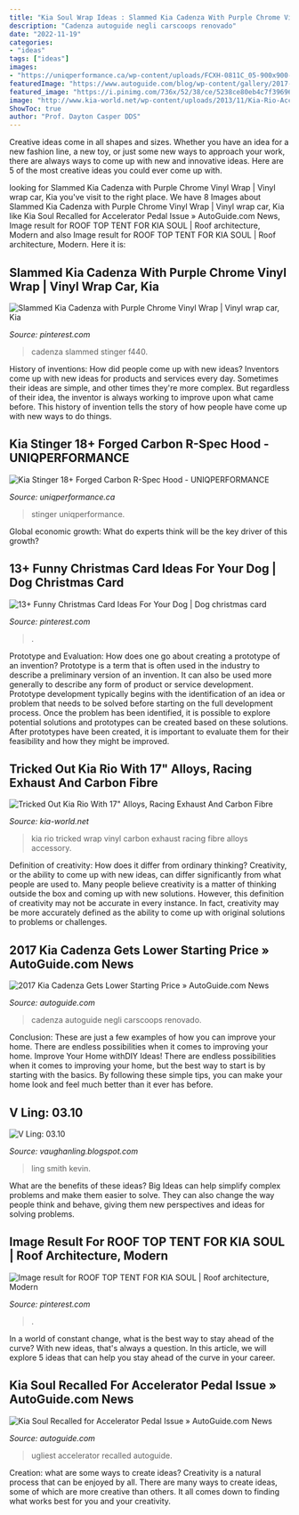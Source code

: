 ```yaml
---
title: "Kia Soul Wrap Ideas : Slammed Kia Cadenza With Purple Chrome Vinyl Wrap"
description: "Cadenza autoguide negli carscoops renovado"
date: "2022-11-19"
categories:
- "ideas"
tags: ["ideas"]
images:
- "https://uniqperformance.ca/wp-content/uploads/FCXH-0811C_05-900x900-1.jpg"
featuredImage: "https://www.autoguide.com/blog/wp-content/gallery/2017-kia-cadenza-official-gallery/2017-kia-cadenza-08.jpg"
featured_image: "https://i.pinimg.com/736x/52/38/ce/5238ce80eb4c7f3969642ad2665856bb.jpg"
image: "http://www.kia-world.net/wp-content/uploads/2013/11/Kia-Rio-Accessory.jpg"
ShowToc: true
author: "Prof. Dayton Casper DDS"
---
```



Creative ideas come in all shapes and sizes. Whether you have an idea for a new fashion line, a new toy, or just some new ways to approach your work, there are always ways to come up with new and innovative ideas. Here are 5 of the most creative ideas you could ever come up with.

	

		
looking for Slammed Kia Cadenza with Purple Chrome Vinyl Wrap | Vinyl wrap car, Kia you've visit to the right place. We have 8 Images about Slammed Kia Cadenza with Purple Chrome Vinyl Wrap | Vinyl wrap car, Kia like Kia Soul Recalled for Accelerator Pedal Issue » AutoGuide.com News, Image result for ROOF TOP TENT FOR KIA SOUL | Roof architecture, Modern and also Image result for ROOF TOP TENT FOR KIA SOUL | Roof architecture, Modern. Here it is:
		
    
## Slammed Kia Cadenza With Purple Chrome Vinyl Wrap | Vinyl Wrap Car, Kia

<img loading=lazy src="https://i.pinimg.com/736x/6a/bd/7d/6abd7dea3243d7386cb4c5cbe52d48e5.jpg" onerror="this.onerror=null;this.src='https://tse3.mm.bing.net/th?id=OIP.fwUimY23K_f2FSLvDBLu9AHaE8&amp;pid=15.1';" alt="Slammed Kia Cadenza with Purple Chrome Vinyl Wrap | Vinyl wrap car, Kia">

_Source: pinterest.com_

>cadenza slammed stinger f440. 

	

History of inventions: How did people come up with new ideas?
Inventors come up with new ideas for products and services every day. Sometimes their ideas are simple, and other times they're more complex. But regardless of their idea, the inventor is always working to improve upon what came before. This history of invention tells the story of how people have come up with new ways to do things.

    
## Kia Stinger 18+ Forged Carbon R-Spec Hood - UNIQPERFORMANCE

<img loading=lazy src="https://uniqperformance.ca/wp-content/uploads/FCXH-0811C_05-900x900-1.jpg" onerror="this.onerror=null;this.src='https://tse2.mm.bing.net/th?id=OIP.Cixd5PyF8ksH2XJnYq_RewHaHa&amp;pid=15.1';" alt="Kia Stinger 18+ Forged Carbon R-Spec Hood - UNIQPERFORMANCE">

_Source: uniqperformance.ca_

>stinger uniqperformance. 

	

Global economic growth: What do experts think will be the key driver of this growth?
 

    
## 13+ Funny Christmas Card Ideas For Your Dog | Dog Christmas Card

<img loading=lazy src="https://i.pinimg.com/736x/43/8c/de/438cde3ecd1f319f340d5ad2a88e5e78--funny-christmas-cards-card-ideas.jpg" onerror="this.onerror=null;this.src='https://tse3.mm.bing.net/th?id=OIP.NwSXPJJ3fB1n6xhFtMWh4gHaJk&amp;pid=15.1';" alt="13+ Funny Christmas Card Ideas For Your Dog | Dog christmas card">

_Source: pinterest.com_

>. 

	

Prototype and Evaluation: How does one go about creating a prototype of an invention?
Prototype is a term that is often used in the industry to describe a preliminary version of an invention. It can also be used more generally to describe any form of product or service development. Prototype development typically begins with the identification of an idea or problem that needs to be solved before starting on the full development process. Once the problem has been identified, it is possible to explore potential solutions and prototypes can be created based on these solutions. After prototypes have been created, it is important to evaluate them for their feasibility and how they might be improved.

    
## Tricked Out Kia Rio With 17&quot; Alloys, Racing Exhaust And Carbon Fibre

<img loading=lazy src="http://www.kia-world.net/wp-content/uploads/2013/11/Kia-Rio-Accessory.jpg" onerror="this.onerror=null;this.src='https://tse4.mm.bing.net/th?id=OIP.p_7lpifvQakCtiDQoEqfUgHaE_&amp;pid=15.1';" alt="Tricked Out Kia Rio With 17&quot; Alloys, Racing Exhaust And Carbon Fibre">

_Source: kia-world.net_

>kia rio tricked wrap vinyl carbon exhaust racing fibre alloys accessory. 

	

Definition of creativity: How does it differ from ordinary thinking?
Creativity, or the ability to come up with new ideas, can differ significantly from what people are used to. Many people believe creativity is a matter of thinking outside the box and coming up with new solutions. However, this definition of creativity may not be accurate in every instance. In fact, creativity may be more accurately defined as the ability to come up with original solutions to problems or challenges.

    
## 2017 Kia Cadenza Gets Lower Starting Price » AutoGuide.com News

<img loading=lazy src="https://www.autoguide.com/blog/wp-content/gallery/2017-kia-cadenza-official-gallery/2017-kia-cadenza-08.jpg" onerror="this.onerror=null;this.src='https://tse1.mm.bing.net/th?id=OIP.7WTxid8xnvt4X1Bxa_gkeQHaFH&amp;pid=15.1';" alt="2017 Kia Cadenza Gets Lower Starting Price » AutoGuide.com News">

_Source: autoguide.com_

>cadenza autoguide negli carscoops renovado. 

	

Conclusion: These are just a few examples of how you can improve your home. There are endless possibilities when it comes to improving your home.
Improve Your Home withDIY Ideas!
There are endless possibilities when it comes to improving your home, but the best way to start is by starting with the basics. By following these simple tips, you can make your home look and feel much better than it ever has before.

    
## V Ling: 03.10

<img loading=lazy src="http://3.bp.blogspot.com/_annTPGBcsB4/S7F5BaE2GxI/AAAAAAAADMA/CSxAj4s5-mw/s400/S5000931.JPG" onerror="this.onerror=null;this.src='https://tse3.mm.bing.net/th?id=OIP.Y9JSHXcdrDx_VG2kk2285gAAAA&amp;pid=15.1';" alt="V Ling: 03.10">

_Source: vaughanling.blogspot.com_

>ling smith kevin. 

	

What are the benefits of these ideas?
Big Ideas can help simplify complex problems and make them easier to solve. They can also change the way people think and behave, giving them new perspectives and ideas for solving problems.

    
## Image Result For ROOF TOP TENT FOR KIA SOUL | Roof Architecture, Modern

<img loading=lazy src="https://i.pinimg.com/736x/52/38/ce/5238ce80eb4c7f3969642ad2665856bb.jpg" onerror="this.onerror=null;this.src='https://tse3.mm.bing.net/th?id=OIP.t3goBuFkhlqLjGpKarqN3QHaFj&amp;pid=15.1';" alt="Image result for ROOF TOP TENT FOR KIA SOUL | Roof architecture, Modern">

_Source: pinterest.com_

>. 

	

In a world of constant change, what is the best way to stay ahead of the curve? With new ideas, that's always a question. In this article, we will explore 5 ideas that can help you stay ahead of the curve in your career.

    
## Kia Soul Recalled For Accelerator Pedal Issue » AutoGuide.com News

<img loading=lazy src="https://www.autoguide.com/blog/wp-content/gallery/2015-kia-soul/2015-kia-soul-09.jpg" onerror="this.onerror=null;this.src='https://tse1.mm.bing.net/th?id=OIP.Deo6BNjs2ZIR8H9Y6tz-OgHaFH&amp;pid=15.1';" alt="Kia Soul Recalled for Accelerator Pedal Issue » AutoGuide.com News">

_Source: autoguide.com_

>ugliest accelerator recalled autoguide. 

	

Creation: what are some ways to create ideas?
Creativity is a natural process that can be enjoyed by all. There are many ways to create ideas, some of which are more creative than others. It all comes down to finding what works best for you and your creativity.


